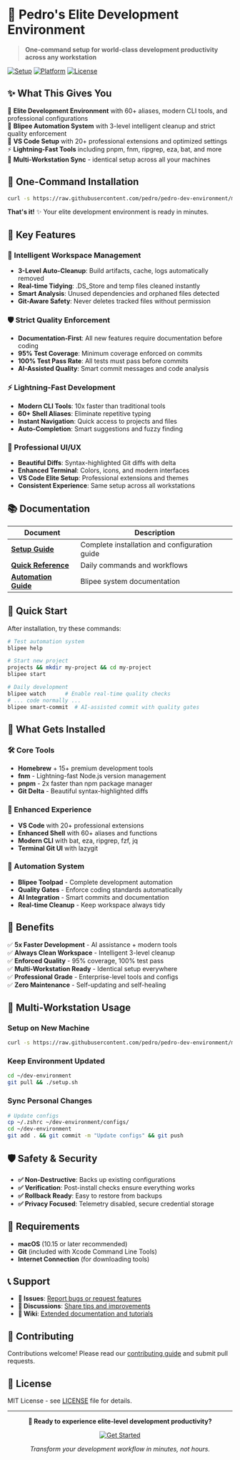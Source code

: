# 🚀 Pedro's Elite Development Environment

> **One-command setup for world-class development productivity across any workstation**

[![Setup](https://img.shields.io/badge/Setup-One%20Command-brightgreen)](./docs/SETUP.md)
[![Platform](https://img.shields.io/badge/Platform-macOS-blue)](https://apple.com/macos)
[![License](https://img.shields.io/badge/License-MIT-yellow)](LICENSE)

## ✨ **What This Gives You**

🎯 **Elite Development Environment** with 60+ aliases, modern CLI tools, and professional configurations  
🤖 **Blipee Automation System** with 3-level intelligent cleanup and strict quality enforcement  
🎨 **VS Code Setup** with 20+ professional extensions and optimized settings  
⚡ **Lightning-Fast Tools** including pnpm, fnm, ripgrep, eza, bat, and more  
🔄 **Multi-Workstation Sync** - identical setup across all your machines  

## 🚀 **One-Command Installation**

```bash
curl -s https://raw.githubusercontent.com/pedro/pedro-dev-environment/main/setup.sh | bash
```

**That's it!** ✨ Your elite development environment is ready in minutes.

## 🎯 **Key Features**

### **🧹 Intelligent Workspace Management**
- **3-Level Auto-Cleanup**: Build artifacts, cache, logs automatically removed
- **Real-time Tidying**: .DS_Store and temp files cleaned instantly  
- **Smart Analysis**: Unused dependencies and orphaned files detected
- **Git-Aware Safety**: Never deletes tracked files without permission

### **🛡️ Strict Quality Enforcement**
- **Documentation-First**: All new features require documentation before coding
- **95% Test Coverage**: Minimum coverage enforced on commits
- **100% Test Pass Rate**: All tests must pass before commits
- **AI-Assisted Quality**: Smart commit messages and code analysis

### **⚡ Lightning-Fast Development**
- **Modern CLI Tools**: 10x faster than traditional tools
- **60+ Shell Aliases**: Eliminate repetitive typing
- **Instant Navigation**: Quick access to projects and files
- **Auto-Completion**: Smart suggestions and fuzzy finding

### **🎨 Professional UI/UX**
- **Beautiful Diffs**: Syntax-highlighted Git diffs with delta
- **Enhanced Terminal**: Colors, icons, and modern interfaces
- **VS Code Elite Setup**: Professional extensions and themes
- **Consistent Experience**: Same setup across all workstations

## 📚 **Documentation**

| Document | Description |
|----------|-------------|
| **[Setup Guide](./docs/SETUP.md)** | Complete installation and configuration guide |
| **[Quick Reference](./docs/QUICK_REFERENCE.md)** | Daily commands and workflows |
| **[Automation Guide](./automation/blipee-toolpad/AUTOMATION.md)** | Blipee system documentation |

## 🎯 **Quick Start**

After installation, try these commands:

```bash
# Test automation system
blipee help

# Start new project
projects && mkdir my-project && cd my-project
blipee start

# Daily development
blipee watch      # Enable real-time quality checks
# ... code normally ...
blipee smart-commit  # AI-assisted commit with quality gates
```

## 🔧 **What Gets Installed**

### **🛠️ Core Tools**
- **Homebrew** + 15+ premium development tools
- **fnm** - Lightning-fast Node.js version management
- **pnpm** - 2x faster than npm package manager
- **Git Delta** - Beautiful syntax-highlighted diffs

### **🎨 Enhanced Experience**
- **VS Code** with 20+ professional extensions
- **Enhanced Shell** with 60+ aliases and functions
- **Modern CLI** with bat, eza, ripgrep, fzf, jq
- **Terminal Git UI** with lazygit

### **🤖 Automation System**
- **Blipee Toolpad** - Complete development automation
- **Quality Gates** - Enforce coding standards automatically
- **AI Integration** - Smart commits and documentation
- **Real-time Cleanup** - Keep workspace always tidy

## 🌟 **Benefits**

✅ **5x Faster Development** - AI assistance + modern tools  
✅ **Always Clean Workspace** - Intelligent 3-level cleanup  
✅ **Enforced Quality** - 95% coverage, 100% test pass  
✅ **Multi-Workstation Ready** - Identical setup everywhere  
✅ **Professional Grade** - Enterprise-level tools and configs  
✅ **Zero Maintenance** - Self-updating and self-healing  

## 🔄 **Multi-Workstation Usage**

### **Setup on New Machine**
```bash
curl -s https://raw.githubusercontent.com/pedro/pedro-dev-environment/main/setup.sh | bash
```

### **Keep Environment Updated**
```bash
cd ~/dev-environment
git pull && ./setup.sh
```

### **Sync Personal Changes**
```bash
# Update configs
cp ~/.zshrc ~/dev-environment/configs/
cd ~/dev-environment
git add . && git commit -m "Update configs" && git push
```

## 🛡️ **Safety & Security**

- **✅ Non-Destructive**: Backs up existing configurations
- **✅ Verification**: Post-install checks ensure everything works
- **✅ Rollback Ready**: Easy to restore from backups
- **✅ Privacy Focused**: Telemetry disabled, secure credential storage

## 🎯 **Requirements**

- **macOS** (10.15 or later recommended)
- **Git** (included with Xcode Command Line Tools)
- **Internet Connection** (for downloading tools)

## 📞 **Support**

- **🐛 Issues**: [Report bugs or request features](../../issues)
- **💬 Discussions**: [Share tips and improvements](../../discussions)  
- **📖 Wiki**: [Extended documentation and tutorials](../../wiki)

## 🤝 **Contributing**

Contributions welcome! Please read our [contributing guide](CONTRIBUTING.md) and submit pull requests.

## 📄 **License**

MIT License - see [LICENSE](LICENSE) file for details.

---

<div align="center">

**🚀 Ready to experience elite-level development productivity?**

[![Get Started](https://img.shields.io/badge/Get%20Started-One%20Command%20Setup-brightgreen?style=for-the-badge)](./docs/SETUP.md)

*Transform your development workflow in minutes, not hours.*

</div>